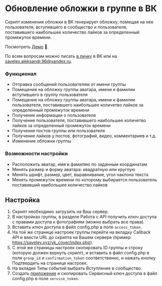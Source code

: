 # Обновление обложки в группе в ВК

Скрипт изменения обложки в ВК генерирует обложку, помещая на нее пользователя, вступившего в сообщество и пользователя, поставившего наибольшее количество лайков за определенный промежуток времени.

Посмотреть [Демо](https://vk.com/vkgroupcover) :eyes:.

По всем вопросам можно писать [в личку](https://vk.com/im?sel=92682082) в ВК или на <savelev.aleksandr.96@yandex.ru>.

### Функционал
- Отправка сообщений пользователям от имени группы
- Помещение на обложку группы аватара, имени и фамилии вступившего в группу пользователя
- Помещение на обложку группы аватара, имени и фамилии пользователя, поставившего наибольшее количетво лайков за определенный промежуток времени
- Получение информации о пользователе
- Получение пользователя, поставившего наибольшее количетво лайков за определенный промежуток времени
- Получение постов группы или пользователя
- Получение лайков у постов, фотографий, видео, комментариев и т.д.
- Изменение обложки группы

### Возможности настройки
- Расположить аватар, имя и фамилию по заданным координатам
- Менять размер и форму аватара: квадратную или круглую
- Менять шрифт, размер, цвет, выравнивание, угол наклона текста
- Менять промежуток времени по которому выбирается пользователь поставивший наибольшее количество лайков

## Настройка
1. Скрипт необходимо загрузить на Ваш сервер.
2. В настройках группы, в разделе Работа с API получить ключ доступа с правами доступа к фотографиям (можно выбрать все права).
3. Вставить ключ доступа в файл config.php в поле `access_token`.
4. На той же странице настроек группы перейти на вкладку Callback API и ввести URL до скрипта на Вашем сервере (пример: https://savelev.xyz/vk_cover/index.php).
5. С этой же страницы настроек скопировать ID группы и строку (которую должен вернуть скрипт), и вставить в файл config.php в поля `group_id` и `confirmation_token` соответственно, и нажать кнопку Подтвердить на странице настроек.
6. На вкладке Типы событий выбрать Вступление в сообщество.
7. Создать [приложение](https://vk.com/apps?act=manage) и скопировать Сервисный ключ доступа в файл config.php в поле `service_token`.